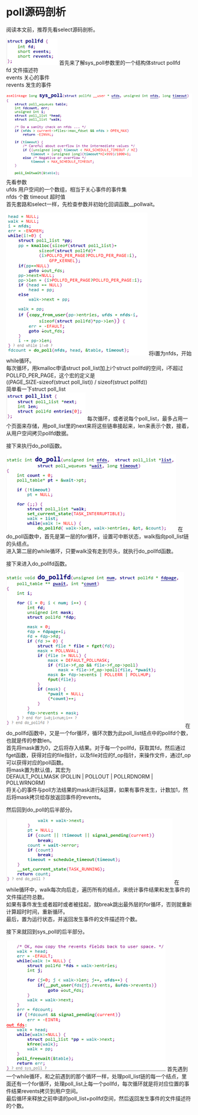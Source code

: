# poll源码剖析

阅读本文前，推荐先看select源码剖析。

![](pic/pollfd.png)
首先来了解sys_poll参数里的一个结构体struct pollfd  
fd 文件描述符  
events 关心的事件  
revents 发生的事件  

![](pic/para.png)
先看参数  
ufds 用户空间的一个数组，相当于关心事件的事件集  
nfds 个数
timeout  超时值  
首先套路和select一样，先检查参数并初始化回调函数__pollwait。

![](pic/whilei.png)
将i置为nfds，开始while循环。  
每次循环，用kmalloc申请struct poll_list加上i个struct pollfd的空间，i不超过POLLFD_PER_PAGE，这个宏的定义是  
((PAGE_SIZE-sizeof(struct poll_list)) / sizeof(struct pollfd))  
简单看一下struct poll_list  
![](pic/poll_list.png)
每次循环，或者说每个poll_list，最多占用一个页面来存储，用poll_list里的next来将这些链串接起来，len来表示个数，接着，从用户空间拷贝pollfd数据。

接下来执行do_poll函数。

![](pic/do_poll.png)
在do_poll函数中，首先是第一层的for循环，设置可中断状态，walk指向poll_list链的头结点。  
进入第二层的while循环，只要walk没有走到尽头，就执行do_pollfd函数。

接下来进入do_pollfd函数。

![](pic/do_pollfd.png)
在do_pollfd函数中，又是一个for循环，循环次数为此poll_list结点中的pollfd个数，也就是传的参数len。  
首先将mask置为0，之后将存入结果。对于每一个pollfd，获取其fd，然后通过fget函数，获得对应的file指针，以及file对应的f_op指针，来操作文件，通过f_op可以获得对应的poll函数。  
将mask置为默认值，其宏为  
DEFAULT_POLLMASK (POLLIN | POLLOUT | POLLRDNORM | POLLWRNORM)  
将关心的事件与poll方法结果的mask进行&运算，如果有事件发生，计数加1，然后将mask拷贝给存放返回事件的revents。  

然后回到do_poll的后半部分。

![](pic/walknext.png)
在while循环中，walk每次向后走，遍历所有的结点，来统计事件结果和发生事件的文件描述符总数。  
如果有事件发生或者超时或者被挂起，就break跳出最外层的for循环，否则就重新计算超时时间，重新循环。  
最后，置为运行状态，并返回发生事件的文件描述符个数。

接下来就回到sys_poll的后半部分。

![](pic/putuser.png)
首先遇到一个while循环，和之前遇到的那个循环一样，处理poll_list链的每一个结点，里面还有一个for循环，处理poll_list上每一个pollfd，每次循环就是将对应位置的事件结果revents拷贝到用户空间。  
最后循环来释放之前申请的poll_list+pollfd空间，然后返回发生事件的文件描述符的个数。

